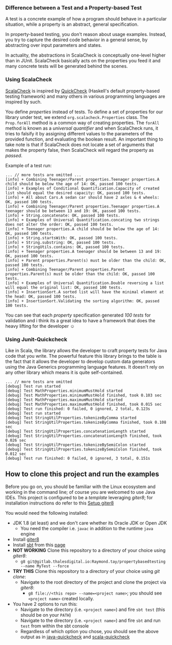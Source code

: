 ### Difference between a Test and a Property-based Test

A test is a concrete example of how a program should behave in a particular
situation, while a property is an abstract, general specification.

In property-based testing, you don't reason about usage examples. Instead, you
try to capture the desired code behavior in a general sense, by abstracting
over input parameters and states.

In actuality, the abstractions in ScalaCheck is conceptually one-level higher
than in JUnit. ScalaCheck basically acts on the properties you feed it and many
concrete tests will be generated behind the scenes.

### Using ScalaCheck

[ScalaCheck](http://scalacheck.org) is inspired by [QuickCheck](http://hackage.haskell.org/package/QuickCheck) (Haskell's default property-based testing framework) and many others in various programming languages are inspired by such.

You define _properties_ instead of tests. To define a set of properties for our
library under test, we extend `org.scalacheck.Properties` class. The
`Prop.forAll` method is a common way of creating properties. The `forAll`
method is known as a _universal quantifier_ and when ScalaCheck runs, it tries
to falsify it by assigning different values to the parameters of the provided
function, and evaluating the boolean result. An important thing to take note is
that if ScalaCheck does not locate a set of arguments that makes the property
false, then ScalaCheck will regard the property as _passed_.

Example of a test run:

```
... // more tests are omitted ...
[info] + Combining Teenager/Parent properties.Teenager properties.A child should be below the age of 14: OK, passed 100 tests.
[info] + Examples of Conditional Quantification.Capacity of created list should equal the desired capacity: OK, passed 100 tests.
[info] + All about Cars.A sedan car should have 2 axles & 4 wheels: OK, passed 100 tests.
[info] + Combining Teenager/Parent properties.Teenager properties.A teenager should be between 13 and 19: OK, passed 100 tests.
[info] + String.concatenate: OK, passed 100 tests.
[info] + Examples of Universal Quantification.concating two strings does not alter the order: OK, passed 100 tests.
[info] + Teenager properties.A child should be below the age of 14: OK, passed 100 tests.
[info] + String.startsWith: OK, passed 100 tests.
[info] + String.substring: OK, passed 100 tests.
[info] + StringUtils.contains: OK, passed 100 tests.
[info] + Teenager properties.A teenager should be between 13 and 19: OK, passed 100 tests.
[info] + Parent properties.Parent(s) must be older than the child: OK, passed 100 tests.
[info] + Combining Teenager/Parent properties.Parent properties.Parent(s) must be older than the child: OK, passed 100 tests.
[info] + Examples of Universal Quantification.Double reversing a list will equal the original list: OK, passed 100 tests.
[info] + InsertionSort.A sorted list will have the minimal element at the head: OK, passed 100 tests.
[info] + InsertionSort.Validating the sorting algorithm: OK, passed 100 tests.
```
You can see that each _property_ specification generated _100 tests_ for
validation and i think its a great idea to have a framework that does the heavy
lifting for the developer ☺

### Using Junit-Quickcheck

Like in Scala, the library allows the developer to craft property tests for
Java code that you write. The powerful feature this library brings to the table
is the fact that it allows the developer to develop custom data generators
using the Java Generics programming language features. It doesn't rely on any
other library which means it is quite self-contained.

```
... // more tests are omitted
[debug] Test run started
[debug] Test MathProperties.minimumMustHold started
[debug] Test MathProperties.minimumMustHold finished, took 0.103 sec
[debug] Test MathProperties.maximumMustHold started
[debug] Test MathProperties.maximumMustHold finished, took 0.015 sec
[debug] Test run finished: 0 failed, 0 ignored, 2 total, 0.123s
[debug] Test run started
[debug] Test StringUtilProperties.tokenizeByComma started
[debug] Test StringUtilProperties.tokenizeByComma finished, took 0.108 sec
[debug] Test StringUtilProperties.concatenationLength started
[debug] Test StringUtilProperties.concatenationLength finished, took 0.026 sec
[debug] Test StringUtilProperties.tokenizeBySemiColon started
[debug] Test StringUtilProperties.tokenizeBySemiColon finished, took 0.012 sec
[debug] Test run finished: 0 failed, 0 ignored, 3 total, 0.151s
```

## How to clone this project and run the examples

Before you go on, you should be familiar with the Linux ecosystem and working
in the command line; of course you are welcomed to use Java IDEs. This project
is configured to be a _template_ leveraging _giter8_; for installation
instructions do refer to this [Setup giter8](http://www.foundweekends.org/giter8/setup.html)

You would need the following installed:

- JDK 1.8 (at least) and we don't care whether its Oracle JDK or Open JDK
  - You need the compiler i.e. `javac` in addition to the runtime `java` engine
- Install [giter8](http://www.foundweekends.org/giter8/setup.html)
- Install [sbt](https://www.scala-sbt.org/1.x/docs/index.html) from this
  [page](https://www.scala-sbt.org/1.x/docs/Setup.html)
- **NOT WORKING** Clone this repository to a directory of your choice using _giter8_:
  - `g8 git@gitlab.thalesdigital.io:Raymond.tay/propertybasedtesting --name MyTest --force`
- **TRY THIS** Clone this repository to a directory of your choice using _git clone_:
  - Navigate to the root directory of the project and clone the project via
    _giter8_:
      - `g8 file://<this repo> --name=<project name>`; you should see `<project
        name>` created locally.
- You have 2 options to run this:
  - Navigate to the directory (i.e. `<project name>`) and fire `sbt test` (this should be on your `PATH`)
  - Navigate to the directory (i.e. `<project name>`) and fire `sbt` and run `test` from within the sbt
    console
  - Regardless of which option you chose, you should see the above output as in
    [java-quickcheck](#using-junit-quickcheck) and
    [scala-quickcheck](#using-scalacheck)



